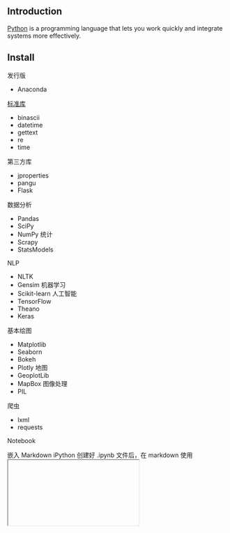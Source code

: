 ## Introduction

[Python](https://www.python.org/) is a programming language that lets you work quickly and integrate systems more effectively.

## Install

发行版

- Anaconda



[标准库](https://docs.python.org/3/library/)

- binascii
- datetime
- gettext
- re
- time

第三方库
- jproperties
- pangu
- Flask

数据分析
- Pandas
- SciPy
- NumPy
统计
- Scrapy
- StatsModels

NLP

- NLTK
- Gensim
机器学习
- Scikit-learn
人工智能
- TensorFlow
- Theano
- Keras


基本绘图
- Matplotlib
- Seaborn
- Bokeh
- Plotly
地图
- GeoplotLib
- MapBox
图像处理
- PIL

爬虫
- lxml
- requests

Notebook

嵌入 Markdown
iPython 创建好 .ipynb 文件后，在 markdown 使用 <iframe> 标签，就可以将完成嵌入







## GC






## Links

